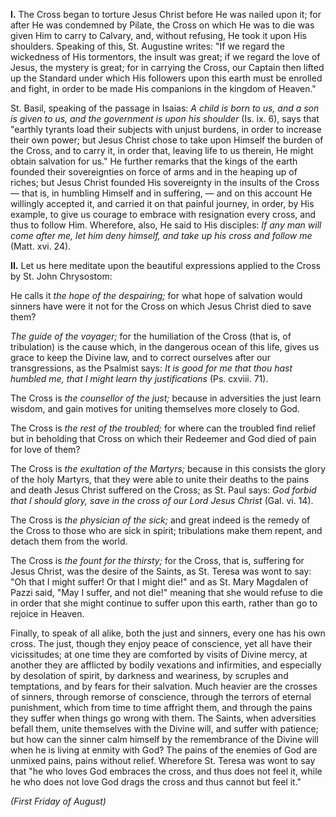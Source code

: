 
**I\.** The Cross began to torture Jesus Christ before He was nailed upon it; for after He was condemned by Pilate, the Cross on which He was to die was given Him to carry to Calvary, and, without refusing, He took it upon His shoulders. Speaking of this, St. Augustine writes: \"If we regard the wickedness of His tormentors, the insult was great; if we regard the love of Jesus, the mystery is great; for in carrying the Cross, our Captain then lifted up the Standard under which His followers upon this earth must be enrolled and fight, in order to be made His companions in the kingdom of Heaven.\"

St. Basil, speaking of the passage in Isaias: *A child is born to us, and a son is given to us, and the government is upon his shoulder* (Is. ix. 6), says that \"earthly tyrants load their subjects with unjust burdens, in order to increase their own power; but Jesus Christ chose to take upon Himself the burden of the Cross, and to carry it, in order that, leaving life to us therein, He might obtain salvation for us.\" He further remarks that the kings of the earth founded their sovereignties on force of arms and in the heaping up of riches; but Jesus Christ founded His sovereignty in the insults of the Cross — that is, in humbling Himself and in suffering, — and on this account He willingly accepted it, and carried it on that painful journey, in order, by His example, to give us courage to embrace with resignation every cross, and thus to follow Him. Wherefore, also, He said to His disciples: *If any man will come after me, let him deny himself, and take up his cross and follow me* (Matt. xvi. 24).

**II\.** Let us here meditate upon the beautiful expressions applied to the Cross by St. John Chrysostom:

He calls it *the hope of the despairing;* for what hope of salvation would sinners have were it not for the Cross on which Jesus Christ died to save them?

*The guide of the voyager;* for the humiliation of the Cross (that is, of tribulation) is the cause which, in the dangerous ocean of this life, gives us grace to keep the Divine law, and to correct ourselves after our transgressions, as the Psalmist says: *It is good for me that thou hast humbled me, that I might learn thy justifications* (Ps. cxviii. 71).

The Cross is *the counsellor of the just;* because in adversities the just learn wisdom, and gain motives for uniting themselves more closely to God.

The Cross is *the rest of the troubled;* for where can the troubled find relief but in beholding that Cross on which their Redeemer and God died of pain for love of them?

The Cross is *the exultation of the Martyrs;* because in this consists the glory of the holy Martyrs, that they were able to unite their deaths to the pains and death Jesus Christ suffered on the Cross; as St. Paul says: *God forbid that I should glory, save in the cross of our Lord Jesus Christ* (Gal. vi. 14).

The Cross is *the physician of the sick;* and great indeed is the remedy of the Cross to those who are sick in spirit; tribulations make them repent, and detach them from the world.

The Cross is *the fount for the thirsty;* for the Cross, that is, suffering for Jesus Christ, was the desire of the Saints, as St. Teresa was wont to say: \"Oh that I might suffer! Or that I might die!\" and as St. Mary Magdalen of Pazzi said, \"May I suffer, and not die!\" meaning that she would refuse to die in order that she might continue to suffer upon this earth, rather than go to rejoice in Heaven.

Finally, to speak of all alike, both the just and sinners, every one has his own cross. The just, though they enjoy peace of conscience, yet all have their vicissitudes; at one time they are comforted by visits of Divine mercy, at another they are afflicted by bodily vexations and infirmities, and especially by desolation of spirit, by darkness and weariness, by scruples and temptations, and by fears for their salvation. Much heavier are the crosses of sinners, through remorse of conscience, through the terrors of eternal punishment, which from time to time affright them, and through the pains they suffer when things go wrong with them. The Saints, when adversities befall them, unite themselves with the Divine will, and suffer with patience; but how can the sinner calm himself by the remembrance of the Divine will when he is living at enmity with God? The pains of the enemies of God are unmixed pains, pains without relief. Wherefore St. Teresa was wont to say that \"he who loves God embraces the cross, and thus does not feel it, while he who does not love God drags the cross and thus cannot but feel it.\"

*(First Friday of August)*

